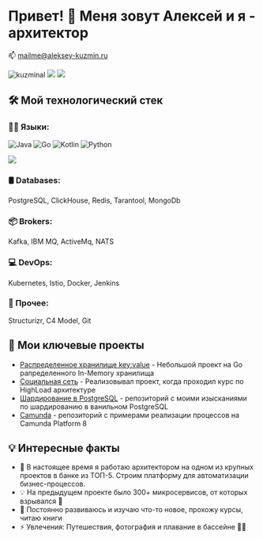 # Привет! 👋 Меня зовут Алексей и я - архитектор
<p>
📫 <a href="mailto:mailme@aleksey-kuzmin.ru">mailme@aleksey-kuzmin.ru</a>
</p>
<p align="left"> 
<img src="https://komarev.com/ghpvc/?username=kuzminal&label=Profile%20views&color=0e75b6&style=flat" alt="kuzminal" /> 

 <img src="https://visitor-badge.laobi.icu/badge?page_id=kuzminal.kuzminal"/> 

<img src="https://img.shields.io/github/followers/kuzminal?label=Follow&style=social"/>
</p>

## 🛠️ Мой технологический стек
### 👨‍💻 Языки: 
![Java](https://www.vectorlogo.zone/logos/java/java-icon.svg)
![Go](https://www.vectorlogo.zone/logos/golang/golang-icon.svg)
![Kotlin](https://www.vectorlogo.zone/logos/kotlinlang/kotlinlang-icon.svg)
![Python](https://www.vectorlogo.zone/logos/python/python-icon.svg)  

<p> <img src="https://github-readme-stats.vercel.app/api/top-langs/?username=kuzminal&layout=compact"/>
</p>

### 🛢️ Databases:
PostgreSQL, ClickHouse, Redis, Tarantool, MongoDb

### 📦 Brokers:
Kafka, IBM MQ, ActiveMq, NATS

###  💻 DevOps:
Kubernetes, Istio, Docker, Jenkins

### 🔧 Прочее:
Structurizr, C4 Model, Git

## 🚀 Мои ключевые проекты

- [Распределенное хранилище key:value](https://github.com/kuzminal/distributed-kv-storage) - Небольшой проект на Go рапределенного In-Memory хранилища
- [Социальная сеть](https://github.com/kuzminal/Social-Network-For-HighLoad) - Реализовывал проект, когда проходил курс по HighLoad архитектуре
- [Шардирование в PostgreSQL](https://github.com/kuzminal/Postgres-Sharding-With-FDW) - репозиторий с моими изысканиями по шардированию в ванильном PostgreSQL
- [Camunda](https://github.com/kuzminal/camunda-proccessing-demo) - репозиторий с примерами реализации процессов на Camunda Platform 8


## 💡 Интересные факты

- 🔭 В настоящее время я работаю архитектором на одном из крупных проектов в банке из ТОП-5. Строим платформу для автоматизации бизнес-процессов. 
- 💡 На предыдущем проекте было 300+ микросервисов, от которых взрывался 🧠
- 🌱 Постоянно развиваюсь и изучаю что-то новое, прохожу курсы, читаю книги
- ⚡ Увлечения: Путешествия, фотография и плавание в бассейне 🏊‍♂️ 
